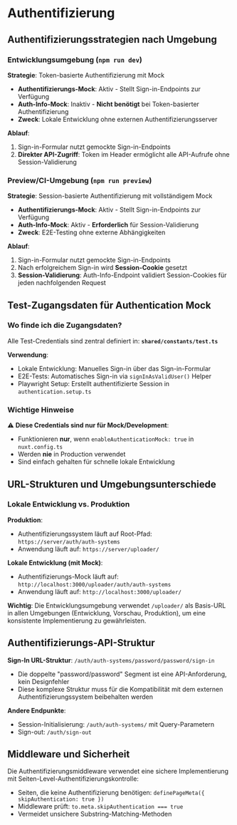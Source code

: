 # Authentifizierung

## Authentifizierungsstrategien nach Umgebung

### Entwicklungsumgebung (`npm run dev`)

**Strategie**: Token-basierte Authentifizierung mit Mock
- **Authentifizierungs-Mock**: Aktiv - Stellt Sign-in-Endpoints zur Verfügung
- **Auth-Info-Mock**: Inaktiv - **Nicht benötigt** bei Token-basierter Authentifizierung
- **Zweck**: Lokale Entwicklung ohne externen Authentifizierungsserver

**Ablauf**:
1. Sign-in-Formular nutzt gemockte Sign-in-Endpoints
2. **Direkter API-Zugriff**: Token im Header ermöglicht alle API-Aufrufe ohne Session-Validierung

### Preview/CI-Umgebung (`npm run preview`)

**Strategie**: Session-basierte Authentifizierung mit vollständigem Mock
- **Authentifizierungs-Mock**: Aktiv - Stellt Sign-in-Endpoints zur Verfügung
- **Auth-Info-Mock**: Aktiv - **Erforderlich** für Session-Validierung
- **Zweck**: E2E-Testing ohne externe Abhängigkeiten

**Ablauf**:
1. Sign-in-Formular nutzt gemockte Sign-in-Endpoints
2. Nach erfolgreichem Sign-in wird **Session-Cookie** gesetzt
3. **Session-Validierung**: Auth-Info-Endpoint validiert Session-Cookies für jeden nachfolgenden Request

## Test-Zugangsdaten für Authentication Mock

### Wo finde ich die Zugangsdaten?

Alle Test-Credentials sind zentral definiert in: **`shared/constants/test.ts`**

**Verwendung**:
- Lokale Entwicklung: Manuelles Sign-in über das Sign-in-Formular
- E2E-Tests: Automatisches Sign-in via `signInAsValidUser()` Helper
- Playwright Setup: Erstellt authentifizierte Session in `authentication.setup.ts`

### Wichtige Hinweise

⚠️ **Diese Credentials sind nur für Mock/Development**:
- Funktionieren **nur**, wenn `enableAuthenticationMock: true` in `nuxt.config.ts`
- Werden **nie** in Production verwendet
- Sind einfach gehalten für schnelle lokale Entwicklung

## URL-Strukturen und Umgebungsunterschiede

### Lokale Entwicklung vs. Produktion

**Produktion**:
- Authentifizierungssystem läuft auf Root-Pfad: `https://server/auth/auth-systems`
- Anwendung läuft auf: `https://server/uploader/`

**Lokale Entwicklung (mit Mock)**:
- Authentifizierungs-Mock läuft auf: `http://localhost:3000/uploader/auth/auth-systems`
- Anwendung läuft auf: `http://localhost:3000/uploader/`

**Wichtig**: Die Entwicklungsumgebung verwendet `/uploader/` als Basis-URL in allen Umgebungen (Entwicklung, Vorschau, Produktion), um eine konsistente Implementierung zu gewährleisten.

## Authentifizierungs-API-Struktur

**Sign-In URL-Struktur**: `/auth/auth-systems/password/password/sign-in`
- Die doppelte "password/password" Segment ist eine API-Anforderung, kein Designfehler
- Diese komplexe Struktur muss für die Kompatibilität mit dem externen Authentifizierungssystem beibehalten werden

**Andere Endpunkte**:
- Session-Initialisierung: `/auth/auth-systems/` mit Query-Parametern
- Sign-out: `/auth/sign-out`

## Middleware und Sicherheit

Die Authentifizierungsmiddleware verwendet eine sichere Implementierung mit Seiten-Level-Authentifizierungskontrolle:

- Seiten, die keine Authentifizierung benötigen: `definePageMeta({ skipAuthentication: true })`
- Middleware prüft: `to.meta.skipAuthentication === true`
- Vermeidet unsichere Substring-Matching-Methoden
